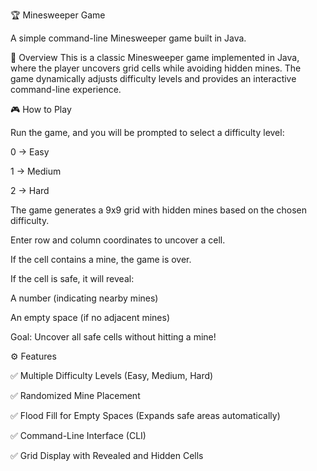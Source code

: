 🏆 Minesweeper Game

A simple command-line Minesweeper game built in Java.

📌 Overview
This is a classic Minesweeper game implemented in Java, where the player uncovers grid cells while avoiding hidden mines. The game dynamically adjusts difficulty levels and provides an interactive command-line experience.

🎮 How to Play

Run the game, and you will be prompted to select a difficulty level:

0 → Easy

1 → Medium

2 → Hard

The game generates a 9x9 grid with hidden mines based on the chosen difficulty.

Enter row and column coordinates to uncover a cell.

If the cell contains a mine, the game is over.

If the cell is safe, it will reveal:

A number (indicating nearby mines)

An empty space (if no adjacent mines)

Goal: Uncover all safe cells without hitting a mine!


⚙️ Features

✅ Multiple Difficulty Levels (Easy, Medium, Hard)

✅ Randomized Mine Placement

✅ Flood Fill for Empty Spaces (Expands safe areas automatically)

✅ Command-Line Interface (CLI)

✅ Grid Display with Revealed and Hidden Cells
